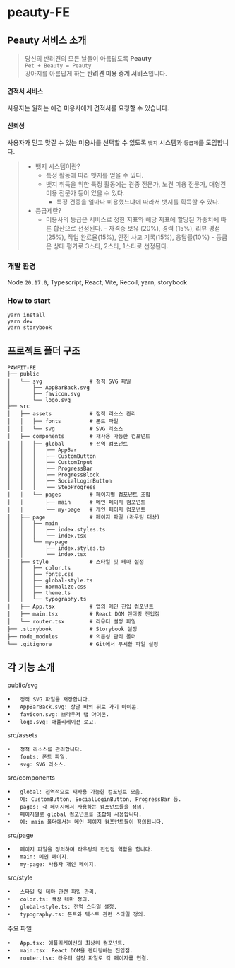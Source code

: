 # peauty-FE

## Peauty 서비스 소개
> 당신의 반려견의 모든 날들이 아름답도록 **Peauty**<br>
`Pet + Beauty = Peauty`<br>
강아지를 아름답게 하는 **반려견 미용 중계 서비스**입니다.
#### 견적서 서비스
사용자는 원하는 애견 미용사에게 견적서를 요청할 수 있습니다.
#### 신뢰성
사용자가 믿고 맞길 수 있는 미용사를 선택할 수 있도록 `뱃지` 시스템과 `등급제`를 도입합니다.

> - 뱃지 시스템이란?
>  	- 특정 활동에 따라 뱃지를 얻을 수 있다.<br>
>	- 뱃지 취득을 위한 특정 활동에는 견종 전문가, 노견 미용 전문가, 대형견 미용 전문가 등이 있을 수 있다.<br>
> 		- 특정 견종을 얼마나 미용했느냐에 따라서 뱃지를 획득할 수 있다.
> - 등급제란?
>  	- 미용사의 등급은 서비스로 정한 지표와 해당 지표에 할당된 가중치에 따른 합산으로 선정된다.
>     		- 자격증 보유 (20%), 경력 (15%), 리뷰 평점(25%), 작업 완료율(15%), 안전 사고 기록(15%), 응답률(10%)
>     		- 등급은 상대 평가로 3스타, 2스타, 1스타로 선정된다.

### 개발 환경
Node `20.17.0`,
Typescript, React, Vite, Recoil, yarn, storybook

### How to start
```
yarn install
yarn dev
yarn storybook
```

## 프로젝트 폴더 구조

```plaintext
PAWFIT-FE
├── public
│   └── svg               # 정적 SVG 파일
│       ├── AppBarBack.svg
│       ├── favicon.svg
│       └── logo.svg
├── src
│   ├── assets            # 정적 리소스 관리
│   │   ├── fonts         # 폰트 파일
│   │   └── svg           # SVG 리소스
│   ├── components        # 재사용 가능한 컴포넌트
│   │   ├── global        # 전역 컴포넌트
│   │   │   ├── AppBar
│   │   │   ├── CustomButton
│   │   │   ├── CustomInput
│   │   │   ├── ProgressBar
│   │   │   ├── ProgressBlock
│   │   │   ├── SocialLoginButton
│   │   │   └── StepProgress
│   │   └── pages         # 페이지별 컴포넌트 조합
│   │       ├── main      # 메인 페이지 컴포넌트
│   │       └── my-page   # 개인 페이지 컴포넌트
│   ├── page              # 페이지 파일 (라우팅 대상)
│   │   ├── main
│   │   │   ├── index.styles.ts
│   │   │   └── index.tsx
│   │   └── my-page
│   │       ├── index.styles.ts
│   │       └── index.tsx
│   ├── style             # 스타일 및 테마 설정
│   │   ├── color.ts
│   │   ├── fonts.css
│   │   ├── global-style.ts
│   │   ├── normalize.css
│   │   ├── theme.ts
│   │   └── typography.ts
│   ├── App.tsx           # 앱의 메인 진입 컴포넌트
│   ├── main.tsx          # React DOM 렌더링 진입점
│   └── router.tsx        # 라우터 설정 파일
├── .storybook            # Storybook 설정
├── node_modules          # 의존성 관리 폴더
└── .gitignore            # Git에서 무시할 파일 설정
```

## 각 기능 소개
public/svg

	•	정적 SVG 파일을 저장합니다.
	•	AppBarBack.svg: 상단 바의 뒤로 가기 아이콘.
	•	favicon.svg: 브라우저 탭 아이콘.
	•	logo.svg: 애플리케이션 로고.

src/assets

	•	정적 리소스를 관리합니다.
	•	fonts: 폰트 파일.
	•	svg: SVG 리소스.

src/components

	•	global: 전역적으로 재사용 가능한 컴포넌트 모음.
	•	예: CustomButton, SocialLoginButton, ProgressBar 등.
	•	pages: 각 페이지에서 사용하는 컴포넌트들을 정의.
	•	페이지별로 global 컴포넌트를 조합해 사용합니다.
	•	예: main 폴더에서는 메인 페이지 컴포넌트들이 정의됩니다.

src/page

	•	페이지 파일을 정의하며 라우팅의 진입점 역할을 합니다.
	•	main: 메인 페이지.
	•	my-page: 사용자 개인 페이지.

src/style

	•	스타일 및 테마 관련 파일 관리.
	•	color.ts: 색상 테마 정의.
	•	global-style.ts: 전역 스타일 설정.
	•	typography.ts: 폰트와 텍스트 관련 스타일 정의.

주요 파일

	•	App.tsx: 애플리케이션의 최상위 컴포넌트.
	•	main.tsx: React DOM을 렌더링하는 진입점.
	•	router.tsx: 라우터 설정 파일로 각 페이지를 연결.

